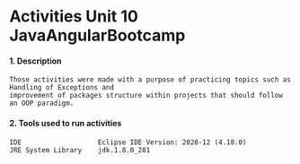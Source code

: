 # Activities Unit 10 JavaAngularBootcamp

#### 1. Description
```
Those activities were made with a purpose of practicing topics such as Handling of Exceptions and 
improvement of packages structure within projects that should follow an OOP paradigm.

```
#### 2. Tools used to run activities
```
IDE                   Eclipse IDE Version: 2020-12 (4.18.0)
JRE System Library    jdk.1.8.0_281  
